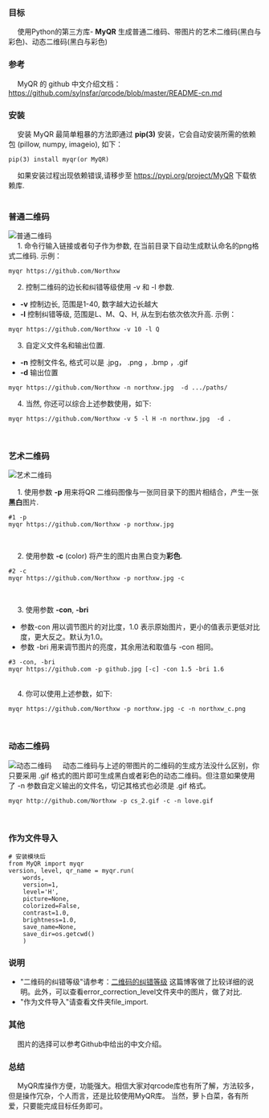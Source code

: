 ### 目标
&emsp; 使用Python的第三方库- **MyQR** 生成普通二维码、带图片的艺术二维码(黑白与彩色)、动态二维码(黑白与彩色)

### 参考
&emsp; MyQR 的 github 中文介绍文档：https://github.com/sylnsfar/qrcode/blob/master/README-cn.md

### 安装
&emsp; 安装 MyQR 最简单粗暴的方法即通过 **pip(3)** 安装，它会自动安装所需的依赖包 (pillow, numpy, imageio), 如下：
```
pip(3) install myqr(or MyQR)
```
&emsp; 如果安装过程出现依赖错误,请移步至 https://pypi.org/project/MyQR 下载依赖库.    
<br/>

### 普通二维码
![普通二维码](https://github.com/sylnsfar/qrcode/blob/master/example/0.png)    
&emsp; 1. 命令行输入链接或者句子作为参数, 在当前目录下自动生成默认命名的png格式二维码. 示例：
```
myqr https://github.com/Northxw
```
&emsp; 2. 控制二维码的边长和纠错等级使用 -v 和 -l 参数.
+ **-v** 控制边长, 范围是1-40, 数字越大边长越大
+ **-l** 控制纠错等级, 范围是L、M、Q、H, 从左到右依次依次升高. 示例：
```
myqr https://github.com/Northxw -v 10 -l Q
```
&emsp; 3. 自定义文件名和输出位置.
+ **-n** 控制文件名, 格式可以是 .jpg， .png ，.bmp ，.gif
+ **-d** 输出位置
```
myqr https://github.com/Northxw -n northxw.jpg  -d .../paths/
```
&emsp; 4. 当然, 你还可以综合上述参数使用，如下:
```
myqr https://github.com/Northxw -v 5 -l H -n northxw.jpg  -d .
```
<br/>

### 艺术二维码
![艺术二维码](https://github.com/sylnsfar/qrcode/raw/master/example/1.png)   

&emsp; 1. 使用参数 **-p** 用来将QR 二维码图像与一张同目录下的图片相结合，产生一张**黑白**图片.
```
#1 -p
myqr https://github.com/Northxw -p northxw.jpg
```
<br/>

&emsp; 2. 使用参数 **-c** (color) 将产生的图片由黑白变为**彩色**.
```
#2 -c
myqr https://github.com/Northxw -p northxw.jpg -c
```
<br/>

&emsp; 3. 使用参数 **-con**, **-bri**
+ 参数-con 用以调节图片的对比度，1.0 表示原始图片，更小的值表示更低对比度，更大反之。默认为1.0。
+ 参数 -bri 用来调节图片的亮度，其余用法和取值与 -con 相同。
```
#3 -con, -bri
myqr https://github.com -p github.jpg [-c] -con 1.5 -bri 1.6
```
<br>
&emsp; 4. 你可以使用上述参数，如下:

```
myqr https://github.com/Northxw -p northxw.jpg -c -n northxw_c.png
```
<br/>

### 动态二维码
![动态二维码](https://github.com/sylnsfar/qrcode/raw/master/example/zootopia_qrcode.gif)
&emsp; 动态二维码与上述的带图片的二维码的生成方法没什么区别，你只要采用 .gif 格式的图片即可生成黑白或者彩色的动态二维码。但注意如果使用了 -n 参数自定义输出的文件名，切记其格式也必须是 .gif 格式。

```
myqr http://github.com/Northxw -p cs_2.gif -c -n love.gif
```
<br/>

### 作为文件导入

```
# 安装模块后
from MyQR import myqr
version, level, qr_name = myqr.run(
	words,
    version=1,
    level='H',
    picture=None,
    colorized=False,
    contrast=1.0,
    brightness=1.0,
    save_name=None,
    save_dir=os.getcwd()
	)
```

### 说明
+ "二维码的纠错等级"请参考：[二维码的纠错等级](https://blog.csdn.net/johnsuna/article/details/8864046?utm_source=blogxgwz0) 这篇博客做了比较详细的说明。此外，可以查看error_correction_level文件夹中的图片，做了对比.
+ "作为文件导入"请查看文件夹file_import.

### 其他
&emsp; 图片的选择可以参考Github中给出的中文介绍。

### 总结
&emsp; MyQR库操作方便，功能强大。相信大家对qrcode库也有所了解，方法较多，但是操作冗杂，个人而言，还是比较使用MyQR库。
    当然，萝卜白菜，各有所爱，只要能完成目标任务即可。












